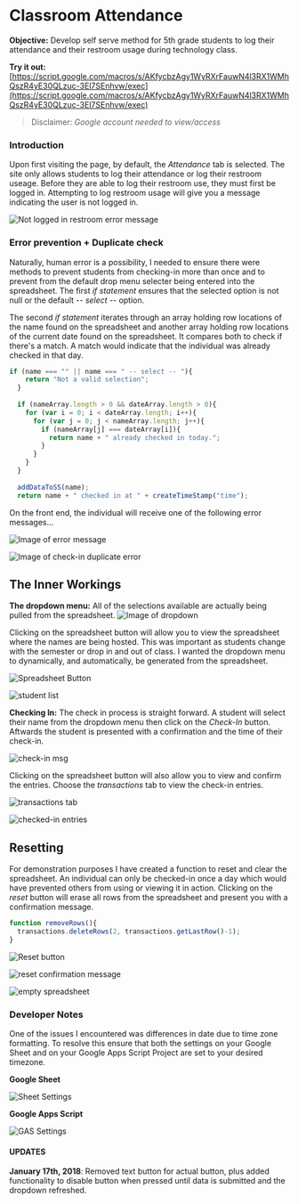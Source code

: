 # Classroom Attendance
**Objective:** Develop self serve method for 5th grade students to log their attendance and their restroom usage during technology class.

**Try it out:** [https://script.google.com/macros/s/AKfycbzAgy1WyRXrFauwN4l3RX1WMhQszR4yE30QLzuc-3El7SEnhvw/exec](https://script.google.com/macros/s/AKfycbzAgy1WyRXrFauwN4l3RX1WMhQszR4yE30QLzuc-3El7SEnhvw/exec)
>Disclaimer: _Google account needed to view/access_

### Introduction
Upon first visiting the page, by default, the *Attendance* tab is selected. The site only allows students to log their attendance or log their restroom useage. Before they are able to log their restroom use, they must first be logged in. Attempting to log restroom usage will give you a message indicating the user is not logged in.

![Not logged in restroom error message](https://gdurl.com/6qKf)

### Error prevention + Duplicate check
Naturally, human error is a possibility, I needed to ensure there were methods to prevent students from checking-in more than once and to prevent from the default drop menu selecter being entered into the spreadsheet. The first *if statement* ensures that the selected option is not null or the default *-- select --* option.

The second *if statement* iterates through an array holding row locations of the name found on the spreadsheet and another array holding row locations of the current date found on the spreadsheet. It compares both to check if there's a match. A match would indicate that the individual was already checked in that day.

```javascript
if (name === "" || name === " -- select -- "){
    return "Not a valid selection";
  }
  
  if (nameArray.length > 0 && dateArray.length > 0){
    for (var i = 0; i < dateArray.length; i++){
      for (var j = 0; j < nameArray.length; j++){
        if (nameArray[j] === dateArray[i]){
          return name + " already checked in today.";
        }
      }
    }
  }
  
  addDataToSS(name);
  return name + " checked in at " + createTimeStamp("time");
  ```

On the front end, the individual will receive one of the following error messages...
    
![Image of error message](https://gdurl.com/Cdps)

![Image of check-in duplicate error](https://gdurl.com/QRPZ)


## The Inner Workings

**The dropdown menu:** All of the selections available are actually being pulled from the spreadsheet. ![Image of dropdown](https://gdurl.com/5Kqs)

Clicking on the spreadsheet button will allow you to view the spreadsheet where the names are being hosted. This was important as students change with the semester or drop in and out of class. I wanted the dropdown menu to dynamically, and automatically, be generated from the spreadsheet.

![Spreadsheet Button](http://gdurl.com/oz36t)

![student list](http://gdurl.com/4u6l)


**Checking In:** The check in process is straight forward. A student will select their name from the dropdown menu then click on the *Check-In* button. Aftwards the student is presented with a confirmation and the time of their check-in.

![check-in msg](https://gdurl.com/xKMx)

Clicking on the spreadsheet button will also allow you to view and confirm the entries. Choose the *transactions* tab to view the check-in entries.

![transactions tab](http://gdurl.com/yDkR)

![checked-in entries](http://gdurl.com/8ZDU)


## Resetting
For demonstration purposes I have created a function to reset and clear the spreadsheet. An individual can only be checked-in once a day which would have prevented others from using or viewing it in action. Clicking on the *reset* button will erase all rows from the spreadsheet and present you with a confirmation message.
```javascript
function removeRows(){
  transactions.deleteRows(2, transactions.getLastRow()-1);
}
```

![Reset button](http://gdurl.com/ZFRa)

![reset confirmation message](http://gdurl.com/JOMF)

![empty spreadsheet](http://gdurl.com/Ytz3z)






### Developer Notes
One of the issues I encountered was differences in date due to time zone formatting. To resolve this ensure that both the settings on your Google Sheet and on your Google Apps Script Project are set to your desired timezone.

**Google Sheet**

![Sheet Settings](http://gdurl.com/7oWj)


**Google Apps Script**

![GAS Settings](http://gdurl.com/iOVE)


#### UPDATES
**January 17th, 2018**: Removed text button for actual button, plus added functionality to disable button when pressed until data is submitted and the dropdown refreshed.
